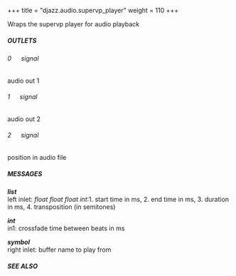 +++
title = "djazz.audio.supervp_player"
weight = 110
+++

Wraps the supervp player for audio playback  
  
##### OUTLETS  
  
###### 0 &emsp;  signal  
audio out 1  
  
###### 1 &emsp;  signal  
audio out 2  
  
###### 2 &emsp;  signal  
position in audio file  
  
##### MESSAGES  
  
**_list_**  
left inlet: _float_ _float_ _float_ _int_:1. start time in ms, 2. end time in ms, 3. duration in ms, 4. transposition (in semitones)  
  
**_int_**  
in1: crossfade time between beats in ms  
  
**_symbol_**  
right inlet: buffer name to play from  
  
##### SEE ALSO  
